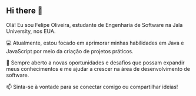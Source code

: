## Hi there 👋

Olá! Eu sou Felipe Oliveira, estudante de Engenharia de Software na Jala University, nos EUA.

💻 Atualmente, estou focado em aprimorar minhas habilidades em Java e JavaScript por meio da criação de projetos práticos.

🚀 Sempre aberto a novas oportunidades e desafios que possam expandir meus conhecimentos e me ajudar a crescer na área de desenvolvimento de software.

📫 Sinta-se à vontade para se conectar comigo ou compartilhar ideias!
